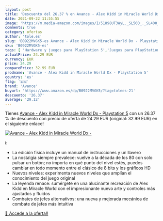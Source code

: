 ```yaml
---
layout: post
title: 'Descuento del 26.37 % en Avance - Alex Kidd in Miracle World Dx -'
date: 2021-09-22 11:55:55
image: 'https://m.media-amazon.com/images/I/51898UT3WyL._SL500_._SL400_.jpg'
comments: true
category: ofertas
author: 'tole.es'
slug: 'B0922MVGK5-es Avance - Alex Kidd in Miracle World Dx - Playstation 5'
sku: 'B0922MVGK5-es'
tags: [ 'Hardware y juegos para PlayStation 5','Juegos para PlayStation 5','Videojuegos','avance','playstation', ]
actualPrice: 24.29 EUR
currency: EUR
price: 24.29
comparePrice: 32.99 EUR
prodname: 'Avance - Alex Kidd in Miracle World Dx - Playstation 5'
country: 'es'
flag: '🇪🇸'
brand: 'Avance'
buyurl: 'https://www.amazon.es/dp/B0922MVGK5/?tag=tolees-21'
descuento: '26.37'
average: '29.12'
---
```


Tienes [Avance - Alex Kidd in Miracle World Dx - Playstation 5](https://www.amazon.es/dp/B0922MVGK5/?tag=tolees-21) con un 26.37 % de descuento con precio de oferta de 24.29 EUR (original: 32.99 EUR) en el siguiente enlace!

[![Avance - Alex Kidd in Miracle World Dx -](https://m.media-amazon.com/images/I/51898UT3WyL._SL500_._SL400_.jpg)](https://www.amazon.es/dp/B0922MVGK5/?tag=tolees-21)

ℹ️:

- La edición física incluye un manual de instrucciones y un llavero
- La nostalgia siempre prevalece: vuelve a la década de los 80 con solo pulsar un botón; no importa en qué punto del nivel estés, puedes cambiar en todo momento entre el clásico de 8 bits y los gráficos HD
- Nuevos niveles: experimenta nuevos niveles que amplían el conocimiento del juego original
- La leyenda renace: sumérgete en una alucinante recreación de Alex Kidd en Miracle World con el impresionante nuevo arte y controles más ajustados y fluidos
- Combates de jefes alternativos: una nueva y mejorada mecánica de combate de jefes más intuitiva

[🛒 Accede a la oferta!!](https://www.amazon.es/dp/B0922MVGK5/?tag=tolees-21)
